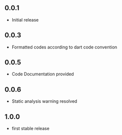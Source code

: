 ## 0.0.1

* Initial release

## 0.0.3

* Formatted codes according to dart code convention

## 0.0.5

* Code Documentation provided

## 0.0.6

* Static analysis warning resolved

## 1.0.0

* first stable release
